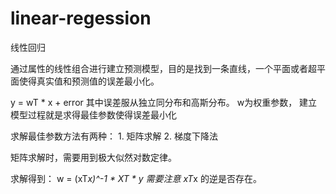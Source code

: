 # linear-regession

线性回归


通过属性的线性组合进行建立预测模型，目的是找到一条直线，一个平面或者超平面使得真实值和预测值的误差最小化。


y = wT * x + error 其中误差服从独立同分布和高斯分布。 w为权重参数， 建立模型过程就是求得最佳参数使得误差最小化


求解最佳参数方法有两种： 1. 矩阵求解  2. 梯度下降法


矩阵求解时，需要用到极大似然对数定律。


求解得到： w = (xT*x)^-1 * XT * y   需要注意 xT*x 的逆是否存在。
